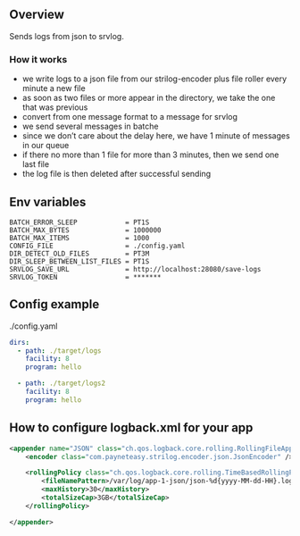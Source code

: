 ## Overview

Sends logs from json to srvlog.                     

### How it works

* we write logs to a json file from our strilog-encoder plus file roller every minute a new file
* as soon as two files or more appear in the directory, we take the one that was previous
* convert from one message format to a message for srvlog
* we send several messages in batche
* since we don’t care about the delay here, we have 1 minute of messages in our queue
* if there no more than 1 file for more than 3 minutes, then we send one last file
* the log file is then deleted after successful sending
  
## Env variables

```shell
BATCH_ERROR_SLEEP            = PT1S
BATCH_MAX_BYTES              = 1000000
BATCH_MAX_ITEMS              = 1000
CONFIG_FILE                  = ./config.yaml
DIR_DETECT_OLD_FILES         = PT3M
DIR_SLEEP_BETWEEN_LIST_FILES = PT1S
SRVLOG_SAVE_URL              = http://localhost:28080/save-logs
SRVLOG_TOKEN                 = *******
```
## Config example

./config.yaml

```yaml
dirs:
  - path: ./target/logs
    facility: 8
    program: hello

  - path: ./target/logs2
    facility: 8
    program: hello
```
    
## How to configure logback.xml for your app

```xml
<appender name="JSON" class="ch.qos.logback.core.rolling.RollingFileAppender">
    <encoder class="com.payneteasy.strilog.encoder.json.JsonEncoder" />

    <rollingPolicy class="ch.qos.logback.core.rolling.TimeBasedRollingPolicy">
        <fileNamePattern>/var/log/app-1-json/json-%d{yyyy-MM-dd-HH}.log</fileNamePattern>
        <maxHistory>30</maxHistory>
        <totalSizeCap>3GB</totalSizeCap>
    </rollingPolicy>

</appender>
```
